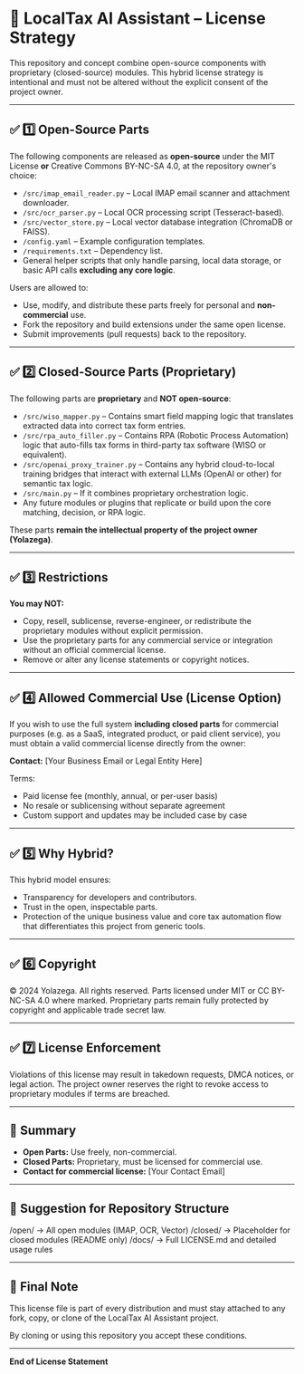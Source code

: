 # 📜 LocalTax AI Assistant – License Strategy

This repository and concept combine open-source components with proprietary (closed-source) modules. This hybrid license strategy is intentional and must not be altered without the explicit consent of the project owner.

---

## ✅ 1️⃣ Open-Source Parts

The following components are released as **open-source** under the MIT License **or** Creative Commons BY-NC-SA 4.0, at the repository owner's choice:

- `/src/imap_email_reader.py` – Local IMAP email scanner and attachment downloader.
- `/src/ocr_parser.py` – Local OCR processing script (Tesseract-based).
- `/src/vector_store.py` – Local vector database integration (ChromaDB or FAISS).
- `/config.yaml` – Example configuration templates.
- `/requirements.txt` – Dependency list.
- General helper scripts that only handle parsing, local data storage, or basic API calls **excluding any core logic**.

Users are allowed to:
- Use, modify, and distribute these parts freely for personal and **non-commercial** use.
- Fork the repository and build extensions under the same open license.
- Submit improvements (pull requests) back to the repository.

---

## ✅ 2️⃣ Closed-Source Parts (Proprietary)

The following parts are **proprietary** and **NOT open-source**:

- `/src/wiso_mapper.py` – Contains smart field mapping logic that translates extracted data into correct tax form entries.
- `/src/rpa_auto_filler.py` – Contains RPA (Robotic Process Automation) logic that auto-fills tax forms in third-party tax software (WISO or equivalent).
- `/src/openai_proxy_trainer.py` – Contains any hybrid cloud-to-local training bridges that interact with external LLMs (OpenAI or other) for semantic tax logic.
- `/src/main.py` – If it combines proprietary orchestration logic.
- Any future modules or plugins that replicate or build upon the core matching, decision, or RPA logic.

These parts **remain the intellectual property of the project owner (Yolazega)**.

---

## ✅ 3️⃣ Restrictions

**You may NOT:**
- Copy, resell, sublicense, reverse-engineer, or redistribute the proprietary modules without explicit permission.
- Use the proprietary parts for any commercial service or integration without an official commercial license.
- Remove or alter any license statements or copyright notices.

---

## ✅ 4️⃣ Allowed Commercial Use (License Option)

If you wish to use the full system **including closed parts** for commercial purposes (e.g. as a SaaS, integrated product, or paid client service), you must obtain a valid commercial license directly from the owner:

**Contact:** [Your Business Email or Legal Entity Here]

Terms:
- Paid license fee (monthly, annual, or per-user basis)
- No resale or sublicensing without separate agreement
- Custom support and updates may be included case by case

---

## ✅ 5️⃣ Why Hybrid?

This hybrid model ensures:
- Transparency for developers and contributors.
- Trust in the open, inspectable parts.
- Protection of the unique business value and core tax automation flow that differentiates this project from generic tools.

---

## ✅ 6️⃣ Copyright

© 2024 Yolazega. All rights reserved.
Parts licensed under MIT or CC BY-NC-SA 4.0 where marked.
Proprietary parts remain fully protected by copyright and applicable trade secret law.

---

## ✅ 7️⃣ License Enforcement

Violations of this license may result in takedown requests, DMCA notices, or legal action. The project owner reserves the right to revoke access to proprietary modules if terms are breached.

---

## 📌 Summary

- **Open Parts:** Use freely, non-commercial.
- **Closed Parts:** Proprietary, must be licensed for commercial use.
- **Contact for commercial license:** [Your Contact Email]

---

## 📂 Suggestion for Repository Structure

/open/ → All open modules (IMAP, OCR, Vector)
/closed/ → Placeholder for closed modules (README only)
/docs/ → Full LICENSE.md and detailed usage rules

---

## 🔑 Final Note

This license file is part of every distribution and must stay attached to any fork, copy, or clone of the LocalTax AI Assistant project.

By cloning or using this repository you accept these conditions.

---

**End of License Statement** 
